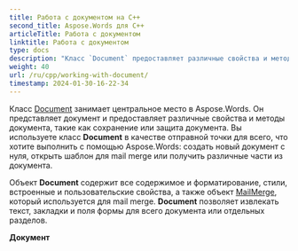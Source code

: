 ```yaml
---
title: Работа с документом на C++
second_title: Aspose.Words для C++
articleTitle: Работа с документом
linktitle: Работа с документом
type: docs
description: "Класс `Document` предоставляет различные свойства и методы документа, используя C++. Вы используете класс `Document` в качестве отправной точки для всего, что вы хотите выполнить с помощью Aspose.Words для C++. Объект `Document` может быть сохранен в файл или поток, а также отправлен в браузер."
weight: 40
url: /ru/cpp/working-with-document/
timestamp: 2024-01-30-16-22-34
---
```


Класс [Document](https://reference.aspose.com/words/cpp/aspose.words/document/) занимает центральное место в Aspose.Words. Он представляет документ и предоставляет различные свойства и методы документа, такие как сохранение или защита документа. Вы используете класс **Document** в качестве отправной точки для всего, что хотите выполнить с помощью Aspose.Words: создать новый документ с нуля, открыть шаблон для mail merge или получить различные части из документа.

Объект **Document** содержит все содержимое и форматирование, стили, встроенные и пользовательские свойства, а также объект [MailMerge](https://reference.aspose.com/words/cpp/aspose.words.mailmerging/mailmerge/), который используется для mail merge. **Document** позволяет извлекать текст, закладки и поля формы для всего документа или отдельных разделов.

**Документ**
